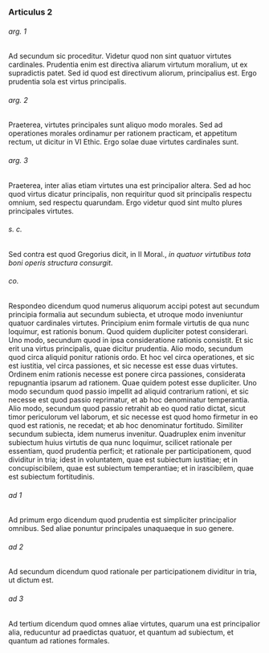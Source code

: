 ### Articulus 2

###### arg. 1
Ad secundum sic proceditur. Videtur quod non sint quatuor virtutes cardinales. Prudentia enim est directiva aliarum virtutum moralium, ut ex supradictis patet. Sed id quod est directivum aliorum, principalius est. Ergo prudentia sola est virtus principalis.

###### arg. 2
Praeterea, virtutes principales sunt aliquo modo morales. Sed ad operationes morales ordinamur per rationem practicam, et appetitum rectum, ut dicitur in VI Ethic. Ergo solae duae virtutes cardinales sunt.

###### arg. 3
Praeterea, inter alias etiam virtutes una est principalior altera. Sed ad hoc quod virtus dicatur principalis, non requiritur quod sit principalis respectu omnium, sed respectu quarundam. Ergo videtur quod sint multo plures principales virtutes.

###### s. c.
Sed contra est quod Gregorius dicit, in II Moral., *in quatuor virtutibus tota boni operis structura consurgit*.

###### co.
Respondeo dicendum quod numerus aliquorum accipi potest aut secundum principia formalia aut secundum subiecta, et utroque modo inveniuntur quatuor cardinales virtutes. Principium enim formale virtutis de qua nunc loquimur, est rationis bonum. Quod quidem dupliciter potest considerari. Uno modo, secundum quod in ipsa consideratione rationis consistit. Et sic erit una virtus principalis, quae dicitur prudentia. Alio modo, secundum quod circa aliquid ponitur rationis ordo. Et hoc vel circa operationes, et sic est iustitia, vel circa passiones, et sic necesse est esse duas virtutes. Ordinem enim rationis necesse est ponere circa passiones, considerata repugnantia ipsarum ad rationem. Quae quidem potest esse dupliciter. Uno modo secundum quod passio impellit ad aliquid contrarium rationi, et sic necesse est quod passio reprimatur, et ab hoc denominatur temperantia. Alio modo, secundum quod passio retrahit ab eo quod ratio dictat, sicut timor periculorum vel laborum, et sic necesse est quod homo firmetur in eo quod est rationis, ne recedat; et ab hoc denominatur fortitudo. Similiter secundum subiecta, idem numerus invenitur. Quadruplex enim invenitur subiectum huius virtutis de qua nunc loquimur, scilicet rationale per essentiam, quod prudentia perficit; et rationale per participationem, quod dividitur in tria; idest in voluntatem, quae est subiectum iustitiae; et in concupiscibilem, quae est subiectum temperantiae; et in irascibilem, quae est subiectum fortitudinis.

###### ad 1
Ad primum ergo dicendum quod prudentia est simpliciter principalior omnibus. Sed aliae ponuntur principales unaquaeque in suo genere.

###### ad 2
Ad secundum dicendum quod rationale per participationem dividitur in tria, ut dictum est.

###### ad 3
Ad tertium dicendum quod omnes aliae virtutes, quarum una est principalior alia, reducuntur ad praedictas quatuor, et quantum ad subiectum, et quantum ad rationes formales.

